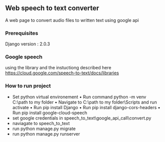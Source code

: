 ## Web speech to text converter

A web page to convert audio files to written text using google api


### Prerequisites

Django version : 2.0.3



### Google speech 
using the library and the instuctiong described here  https://cloud.google.com/speech-to-text/docs/libraries



### How to run project
* Set python virtual environement
    •	Run command python -m venv C:\path to my folder 
    •	Navigate to C:\path to my folder\Scripts and run activate
    •	Run pip install Django
    •	Run pip install django-cors-headers
    •	Run pip install google-cloud-speech
* set google credentials in speech_to_text\google_api_call\convert.py   
* naviagate to speech_to_text
* run python manage.py migrate 
* run python manage.py runserver





